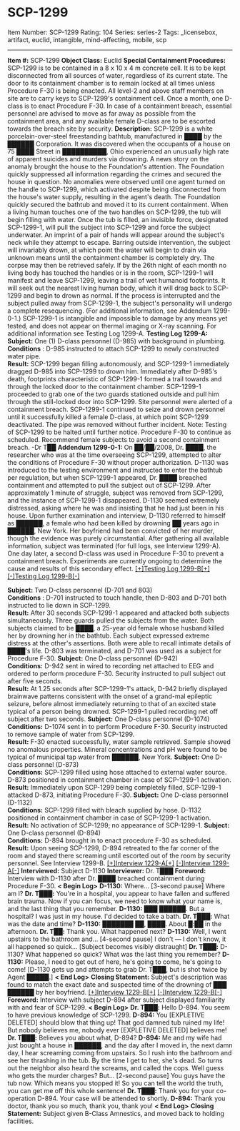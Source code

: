 # SCP-1299
Item Number: SCP-1299
Rating: 104
Series: series-2
Tags: _licensebox, artifact, euclid, intangible, mind-affecting, mobile, scp

---

**Item #:** SCP-1299
**Object Class:** Euclid
**Special Containment Procedures:** SCP-1299 is to be contained in a 8 x 10 x 4 m concrete cell. It is to be kept disconnected from all sources of water, regardless of its current state. The door to its containment chamber is to remain locked at all times unless Procedure F-30 is being enacted. All level-2 and above staff members on site are to carry keys to SCP-1299's containment cell. Once a month, one D-class is to enact Procedure F-30. In case of a containment breach, essential personnel are advised to move as far away as possible from the containment area, and any available female D-class are to be escorted towards the breach site by security.
**Description:** SCP-1299 is a white porcelain-over-steel freestanding bathtub, manufactured in ████ by the ██████ Corporation. It was discovered when the occupants of a house on 75 ████ Street in ██████████, Ohio experienced an unusually high rate of apparent suicides and murders via drowning. A news story on the anomaly brought the house to the Foundation's attention. The Foundation quickly suppressed all information regarding the crimes and secured the house in question. No anomalies were observed until one agent turned on the handle to SCP-1299, which activated despite being disconnected from the house's water supply, resulting in the agent's death. The Foundation quickly secured the bathtub and moved it to its current containment.
When a living human touches one of the two handles on SCP-1299, the tub will begin filling with water. Once the tub is filled, an invisible force, designated SCP-1299-1, will pull the subject into SCP-1299 and force the subject underwater. An imprint of a pair of hands will appear around the subject's neck while they attempt to escape. Barring outside intervention, the subject will invariably drown, at which point the water will begin to drain via unknown means until the containment chamber is completely dry. The corpse may then be retrieved safely.
If by the 26th night of each month no living body has touched the handles or is in the room, SCP-1299-1 will manifest and leave SCP-1299, leaving a trail of wet humanoid footprints. It will seek out the nearest living human body, which it will drag back to SCP-1299 and begin to drown as normal. If the process is interrupted and the subject pulled away from SCP-1299-1, the subject's personality will undergo a complete resequencing. (For additional information, see Addendum 1299-0-1.) SCP-1299-1 is intangible and impossible to damage by any means yet tested, and does not appear on thermal imaging or X-ray scanning. For additional information see Testing Log 1299-A.
**Testing Log 1299-A:**
**Subject:** One (1) D-class personnel (D-985) with background in plumbing.  
**Conditions** : D-985 instructed to attach SCP-1299 to newly constructed water pipe.  
**Result:** SCP-1299 began filling autonomously, and SCP-1299-1 immediately dragged D-985 into SCP-1299 to drown him. Immediately after D-985's death, footprints characteristic of SCP-1299-1 formed a trail towards and through the locked door to the containment chamber. SCP-1299-1 proceeded to grab one of the two guards stationed outside and pull him through the still-locked door into SCP-1299. Site personnel were alerted of a containment breach. SCP-1299-1 continued to seize and drown personnel until it successfully killed a female D-class, at which point SCP-1299 deactivated. The pipe was removed without further incident.
Note: Testing of SCP-1299 to be halted until further notice. Procedure F-30 to continue as scheduled. Recommend female subjects to avoid a second containment breach. -Dr T██
**Addendum 1299-0-1:** On ██/██/2008, Dr. ████, the researcher who was at the time overseeing SCP-1299, attempted to alter the conditions of Procedure F-30 without proper authorization. D-1130 was introduced to the testing environment and instructed to enter the bathtub per regulation, but when SCP-1299-1 appeared, Dr. ████ breached containment and attempted to pull the subject out of SCP-1299. After approximately 1 minute of struggle, subject was removed from SCP-1299, and the instance of SCP-1299-1 disappeared. D-1130 seemed extremely distressed, asking where he was and insisting that he had just been in his house. Upon further examination and interview, D-1130 referred to himself as ██████, a female who had been killed by drowning ██ years ago in ██████, New York. Her boyfriend had been convicted of her murder, though the evidence was purely circumstantial. After gathering all available information, subject was terminated (for full logs, see Interview 1299-A). One day later, a second D-class was used in Procedure F-30 to prevent a containment breach. Experiments are currently ongoing to determine the cause and results of this secondary effect.
[[+]Testing Log 1299-B[+]](javascript:;)
[[-]Testing Log 1299-B[-]](javascript:;)
  
**Subject:** Two D-class personnel (D-701 and 803)  
**Conditions** : D-701 instructed to touch handle, then D-803 and D-701 both instructed to lie down in SCP-1299.  
**Result:** After 30 seconds SCP-1299-1 appeared and attacked both subjects simultaneously. Three guards pulled the subjects from the water. Both subjects claimed to be ████, a 25-year old female whose husband killed her by drowning her in the bathtub. Each subject expressed extreme distress at the other's assertions. Both were able to recall intimate details of ████'s life. D-803 was terminated, and D-701 was used as a subject for Procedure F-30.
**Subject:** One D-class personnel (D-942)  
**Conditions:** D-942 sent in wired to recording net attached to EEG and ordered to perform procedure F-30. Security instructed to pull subject out after five seconds.  
**Result:** At 1.25 seconds after SCP-1299-1's attack, D-942 briefly displayed brainwave patterns consistent with the onset of a grand-mal epileptic seizure, before almost immediately returning to that of an excited state typical of a person being drowned. SCP-1299-1 pulled recording net off subject after two seconds.
**Subject:** One D-class personnel (D-1074)  
**Conditions:** D-1074 sent in to perform Procedure F-30. Security instructed to remove sample of water from SCP-1299.  
**Result:** F-30 enacted successfully, water sample retrieved. Sample showed no anomalous properties. Mineral concentrations and pH were found to be typical of municipal tap water from ██████, New York.
**Subject:** One D-class personnel (D-873)  
**Conditions:** SCP-1299 filled using hose attached to external water source. D-873 positioned in containment chamber in case of SCP-1299-1 activation.  
**Result:** Immediately upon SCP-1299 being completely filled, SCP-1299-1 attacked D-873, initiating Procedure F-30.
**Subject:** One D-class personnel (D-1132)  
**Conditions:** SCP-1299 filled with bleach supplied by hose. D-1132 positioned in containment chamber in case of SCP-1299-1 activation.  
**Result:** No activation of SCP-1299; no appearance of SCP-1299-1.
**Subject:** One D-class personnel (D-894)  
**Conditions:** D-894 brought in to enact procedure F-30 as scheduled.  
**Result:** Upon seeing SCP-1299, D-894 retreated to the far corner of the room and stayed there screaming until escorted out of the room by security personnel. See Interview 1299-B.
[[+]Interview 1229-A[+]](javascript:;)
[[-]Interview 1299-A[-]](javascript:;)
**Interviewed:** Subject D-1130
**Interviewer:** Dr. T███
**Foreword:** Interview with D-1130 after Dr. ████ breached containment during Procedure F-30.
**< Begin Log>**
**D-1130:** Where… [3-second pause] Where am I?
**Dr. T███:** You're in a hospital, you appear to have fallen and suffered brain trauma. Now if you can focus, we need to know what your name is, and the last thing that you remember.
**D-1130:** ███ ██████. But a hospital? I was just in my house. I'd decided to take a bath.
**Dr. T███:** What was the date and time?
**D-1130:** ███████ ██, ████. About █:██ in the afternoon.
**Dr. T██:** Thank you. What happened next?
**D-1130:** Well, I went upstairs to the bathroom and… [4-second pause] I don't — I don't know, it all happened so quick… [Subject becomes visibly distraught]
**Dr. T███:** D-1130? What happened so quick? What was the last thing you remember?
**D-1130:** Please, I need to get out of here, he's going to come, he's going to come!
[D-1130 gets up and attempts to grab Dr. T███, but is shot twice by Agent █████.]
**< End Log>**
**Closing Statement:** Subject's description was found to match the exact date and suspected time of the drowning of ███ ██████ by her boyfriend.
[[+]Interview 1229-B[+]](javascript:;)
[[-]Interview 1229-B[-]](javascript:;)
**Foreword:** Interview with subject D-894 after subject displayed familiarity with and fear of SCP-1299.
**< Begin Log>**
**Dr. T███:** Hello D-894. You seem to have previous knowledge of SCP-1299.
**D-894:** You [EXPLETIVE DELETED] should blow that thing up! That god damned tub ruined my life! But nobody believes me, nobody ever [EXPLETIVE DELETED] believes me!
**Dr. T███:** Believes you about what, D-894?
**D-894:** Me and my wife had just bought a house in ██████, and the day after I moved in, the next damn day, I hear screaming coming from upstairs. So I rush into the bathroom and see her thrashing in the tub. By the time I get to her, she's dead. So turns out the neighbor also heard the screams, and called the cops. Well guess who gets the murder charges? But… [2-second pause] You guys have the tub now. Which means you stopped it! So you can tell the world the truth, you can get me off this whole sentence!
**Dr. T███:** Thank you for your co-operation D-894. Your case will be attended to shortly.
**D-894:** Thank you doctor, thank you so much, thank you, thank you!
**< End Log>**
**Closing Statement:** Subject given B-Class Amnestics, and moved back to holding facilities.